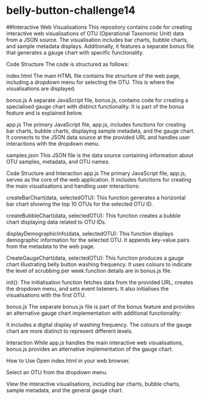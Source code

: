 # belly-button-challenge14

##Interactive Web Visualisations
This repository contains code for creating interactive web visualisations of OTU (Operational Taxonomic Unit) data from a JSON source. The visualisation includes bar charts, bubble charts, and sample metadata displays. Additionally, it features a separate bonus file that generates a gauge chart with specific functionality.

Code Structure
The code is structured as follows:

index.html
The main HTML file contains the structure of the web page, including a dropdown menu for selecting the OTU. This is where the visualisations are displayed.

bonus.js
A separate JavaScript file, bonus.js, contains code for creating a specialised gauge chart with distinct functionality. It is part of the bonus feature and is explained below.

app.js
The primary JavaScript file, app.js, includes functions for creating bar charts, bubble charts, displaying sample metadata, and the gauge chart. It connects to the JSON data source at the provided URL and handles user interactions with the dropdown menu.

samples.json
This JSON file is the data source containing information about OTU samples, metadata, and OTU names.

Code Structure and Interaction
app.js
The primary JavaScript file, app.js, serves as the core of the web application. It includes functions for creating the main visualisations and handling user interactions:

createBarChart(data, selectedOTU): This function generates a horizontal bar chart showing the top 10 OTUs for the selected OTU ID.

createBubbleChart(data, selectedOTU): This function creates a bubble chart displaying data related to OTU IDs.

displayDemographicInfo(data, selectedOTU): This function displays demographic information for the selected OTU. It appends key-value pairs from the metadata to the web page.

CreateGaugeChart(data, selectedOTU): This function produces a gauge chart illustrating belly button washing frequency. It uses colours to indicate the level of scrubbing per week.function details are in bonus.js file.

init(): The initialisation function fetches data from the provided URL, creates the dropdown menu, and sets event listeners. It also initialises the visualisations with the first OTU.

bonus.js
The separate bonus.js file is part of the bonus feature and provides an alternative gauge chart implementation with additional functionality:

It includes a digital display of washing frequency.
The colours of the gauge chart are more distinct to represent different levels.

Interaction
While app.js handles the main interactive web visualisations, bonus.js provides an alternative implementation of the gauge chart. 

How to Use
Open index.html in your web browser.

Select an OTU from the dropdown menu.

View the interactive visualisations, including bar charts, bubble charts, sample metadata, and the general gauge chart.


